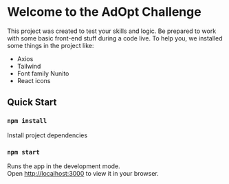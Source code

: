 # Welcome to the AdOpt Challenge

This project was created to test your skills and logic. Be prepared to work with some basic front-end stuff during a code live. To help you, we installed some things in the project like:

- Axios
- Tailwind
- Font family Nunito
- React icons

## Quick Start

### `npm install`

Install project dependencies

### `npm start`

Runs the app in the development mode.\
Open [http://localhost:3000](http://localhost:3000) to view it in your browser.

